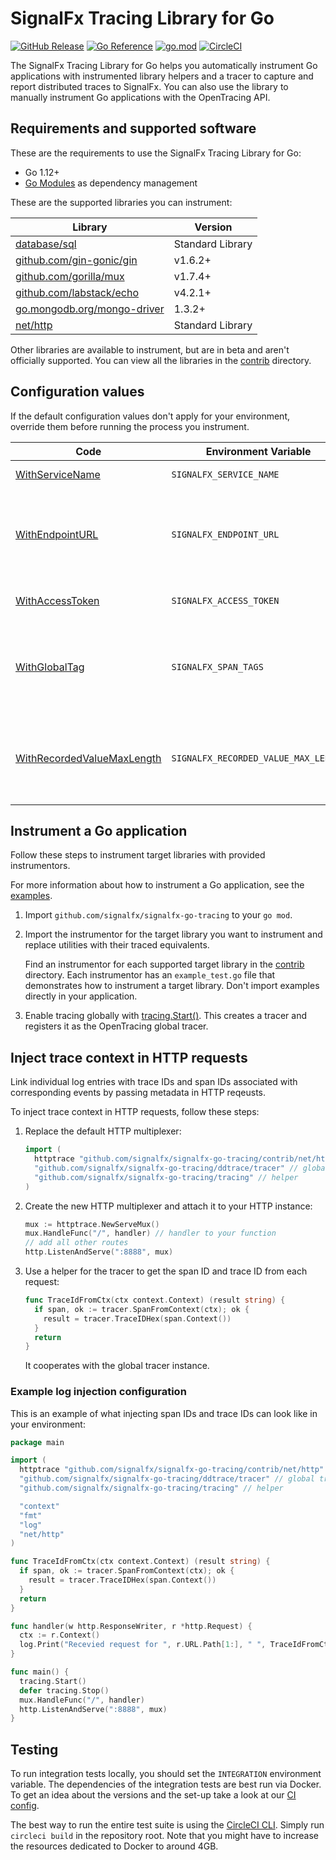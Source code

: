 # SignalFx Tracing Library for Go

[![GitHub Release](https://img.shields.io/github/v/release/golang-templates/seed)](https://github.com/signalfx/signalfx-go-tracing/releases)
[![Go Reference](https://pkg.go.dev/badge/github.com/golang-templates/seed.svg)](https://pkg.go.dev/github.com/signalfx/signalfx-go-tracing)
[![go.mod](https://img.shields.io/github/go-mod/go-version/golang-templates/seed)](go.mod)
[![CircleCI](https://circleci.com/gh/signalfx/signalfx-go-tracing/tree/master.svg?style=svg)](https://circleci.com/gh/signalfx/signalfx-go-tracing/tree/master)

The SignalFx Tracing Library for Go helps you automatically instrument
Go applications with instrumented library helpers and a tracer to capture
and report distributed traces to SignalFx. You can also use the library to
manually instrument Go applications with the OpenTracing API.

## Requirements and supported software

These are the requirements to use the SignalFx Tracing Library for Go:

* Go 1.12+
* [Go Modules](https://golang.org/ref/mod) as dependency management

These are the supported libraries you can instrument:

| Library | Version |
| ------- | ------- |
| [database/sql](contrib/database/sql) | Standard Library |
| [github.com/gin-gonic/gin](contrib/gin-gonic/gin) | v1.6.2+ |
| [github.com/gorilla/mux](contrib/gorilla/mux) | v1.7.4+ |
| [github.com/labstack/echo](contrib/labstack/echo.v4) | v4.2.1+ |
| [go.mongodb.org/mongo-driver](contrib/mongodb/mongo-go-driver) | 1.3.2+ |
| [net/http](contrib/net/http) | Standard Library |

Other libraries are available to instrument, but are in beta and aren't
officially supported. You can view all the libraries in the
[contrib](contrib) directory.

## Configuration values

If the default configuration values don't apply for your environment, override them before running the process you instrument.

| Code | Environment Variable | Default Value | Notes |
| ---  | ---                  | ---           | ---   |
| [WithServiceName](https://godoc.org/github.com/signalfx/signalfx-go-tracing/tracing/#WithServiceName) | `SIGNALFX_SERVICE_NAME` | `SignalFx-Tracing` | The name of the service. |
| [WithEndpointURL](https://godoc.org/github.com/signalfx/signalfx-go-tracing/tracing/#WithEndpointURL) | `SIGNALFX_ENDPOINT_URL` | `http://localhost:9080/v1/trace` | The URL to send traces to. Send spans to a Smart Agent, OpenTelemetry Collector, or a SignalFx ingest endpoint.  |
| [WithAccessToken](https://godoc.org/github.com/signalfx/signalfx-go-tracing/tracing/#WithAccessToken) | `SIGNALFX_ACCESS_TOKEN` | none | The access token for your SignalFx organization. |
| [WithGlobalTag](https://godoc.org/github.com/signalfx/signalfx-go-tracing/tracing/#WithGlobalTag) | `SIGNALFX_SPAN_TAGS` | none | Comma-separated list of tags included in every reported span. For example, "key1:val1,key2:val2". Use only string values for tags.|
| [WithRecordedValueMaxLength](https://godoc.org/github.com/signalfx/signalfx-go-tracing/tracing/#WithRecordedValueMaxLength) | `SIGNALFX_RECORDED_VALUE_MAX_LENGTH` | 1200 | The maximum number of characters for any Zipkin-encoded tagged or logged value. Behaviour disabled when set to -1. |

## Instrument a Go application

Follow these steps to instrument target libraries with provided instrumentors.

For more information about how to instrument a Go application, see the
[examples](https://github.com/signalfx/tracing-examples/tree/master/signalfx-tracing/signalfx-go-tracing).

1. Import `github.com/signalfx/signalfx-go-tracing` to your `go mod`.
2. Import the instrumentor for the target library you want to instrument and
replace utilities with their traced equivalents.

   Find an instrumentor for each supported target library in the [contrib](contrib)
   directory. Each instrumentor has an `example_test.go` file that demonstrates
   how to instrument a target library. Don't import examples directly in your application.
3. Enable tracing globally with
[tracing.Start()](https://godoc.org/github.com/signalfx/signalfx-go-tracing/tracing/#Start).
This creates a tracer and registers it as the OpenTracing global tracer.

## Inject trace context in HTTP requests

Link individual log entries with trace IDs and span IDs associated with corresponding events by passing metadata in HTTP reqeusts.

To inject trace context in HTTP requests, follow these steps:

1. Replace the default HTTP multiplexer:

   ```go
   import (
     httptrace "github.com/signalfx/signalfx-go-tracing/contrib/net/http"
     "github.com/signalfx/signalfx-go-tracing/ddtrace/tracer" // global tracer
     "github.com/signalfx/signalfx-go-tracing/tracing" // helper
   )
   ```

2. Create the new HTTP multiplexer and attach it to your HTTP instance:

   ```go
   mux := httptrace.NewServeMux()
   mux.HandleFunc("/", handler) // handler to your function
   // add all other routes
   http.ListenAndServe(":8888", mux)
   ```

3. Use a helper for the tracer to get the span ID and trace ID from each request:

   ```go
   func TraceIdFromCtx(ctx context.Context) (result string) {
     if span, ok := tracer.SpanFromContext(ctx); ok {
       result = tracer.TraceIDHex(span.Context())
     }
     return
   }
   ```

   It cooperates with the global tracer instance.

### Example log injection configuration

This is an example of what injecting span IDs and trace IDs can look like in your environment:

```go
package main

import (
  httptrace "github.com/signalfx/signalfx-go-tracing/contrib/net/http"
  "github.com/signalfx/signalfx-go-tracing/ddtrace/tracer" // global tracer
  "github.com/signalfx/signalfx-go-tracing/tracing" // helper

  "context"
  "fmt"
  "log"
  "net/http"
)

func TraceIdFromCtx(ctx context.Context) (result string) {
  if span, ok := tracer.SpanFromContext(ctx); ok {
    result = tracer.TraceIDHex(span.Context())
  }
  return
}

func handler(w http.ResponseWriter, r *http.Request) {
  ctx := r.Context()
  log.Print("Recevied request for ", r.URL.Path[1:], " ", TraceIdFromCtx(ctx))
}

func main() {
  tracing.Start()
  defer tracing.Stop()
  mux.HandleFunc("/", handler)
  http.ListenAndServe(":8888", mux)
}

```

## Testing

To run integration tests locally, you should set the `INTEGRATION` environment
variable. The dependencies of the integration tests are best run via Docker.
To get an idea about the versions and the set-up take a look at our
[CI config](https://github.com/signalfx/signalfx-go-tracing/blob/master/.circleci/config.yml).

The best way to run the entire test suite is using the
[CircleCI CLI](https://circleci.com/docs/2.0/local-jobs/). Simply run
`circleci build` in the repository root. Note that you might have to increase
the resources dedicated to Docker to around 4GB.
